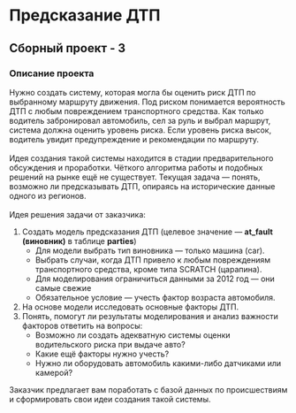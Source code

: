 # Предсказание ДТП
## Сборный проект - 3
### Описание проекта

Нужно создать систему, которая могла бы оценить риск ДТП по выбранному маршруту движения. Под риском понимается вероятность ДТП с любым повреждением транспортного средства. Как только водитель забронировал автомобиль, сел за руль и выбрал маршрут, система должна оценить уровень риска. Если уровень риска высок, водитель увидит предупреждение и рекомендации по маршруту.
<br>
<br>
Идея создания такой системы находится в стадии предварительного обсуждения и проработки. Чёткого алгоритма работы и подобных решений на рынке ещё не существует. Текущая задача — понять, возможно ли предсказывать ДТП, опираясь на исторические данные одного из регионов.
<br>
<br>
Идея решения задачи от заказчика:
<ol>
<li>
    Создать модель предсказания ДТП (целевое значение — <b>at_fault (виновник)</b> в таблице <b>parties</b>)
    <ul>
        <li>Для модели выбрать тип виновника — только машина (car).</li>
        <li>Выбрать случаи, когда ДТП привело к любым повреждениям транспортного средства, кроме типа SCRATCH (царапина).</li>
        <li>Для моделирования ограничиться данными за 2012 год — они самые свежие</li>
        <li>Обязательное условие — учесть фактор возраста автомобиля.</li>
    </ul>
</li>
<li>
На основе модели исследовать основные факторы ДТП.
</li>
<li>
Понять, помогут ли результаты моделирования и анализ важности факторов ответить на вопросы:
    <ul>
        <li>Возможно ли создать адекватную системы оценки водительского риска при выдаче авто?</li>
        <li>Какие ещё факторы нужно учесть?</li>
        <li>Нужно ли оборудовать автомобиль какими-либо датчиками или камерой?</li>
    </ul>
</li>
</ol>
Заказчик предлагает вам поработать с базой данных по происшествиям и сформировать свои идеи создания такой системы. 
</li>

